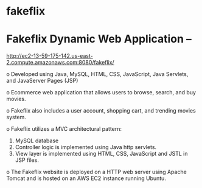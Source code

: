 # fakeflix

# Fakeflix Dynamic Web Application –
http://ec2-13-59-175-142.us-east-2.compute.amazonaws.com:8080/fakeflix/

o Developed using Java, MySQL, HTML, CSS, JavaScript, Java Servlets, and JavaServer Pages (JSP)

o Ecommerce web application that allows users to browse, search, and buy movies.

o Fakeflix also includes a user account, shopping cart, and trending movies system.

o Fakeflix utilizes a MVC architectural pattern:

1. MySQL database
2. Controller logic is implemented using Java http servlets.
3. View layer is implemented using HTML, CSS, JavaScript and JSTL in JSP files.

o The Fakeflix website is deployed on a HTTP web server using Apache Tomcat and is hosted on an AWS EC2 instance running Ubuntu.
